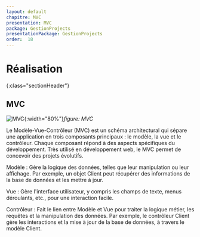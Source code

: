 ```yaml
---
layout: default
chapitre: MVC
presentation: MVC
package: GestionProjects
presentationPackage: GestionProjects
order:  18
---
```


# Réalisation
{:class="sectionHeader"}

<!-- new slide -->

## MVC


![MVC](/lab_crud/Gestion-projets/realisation/images/images/mvc.png){:width="80%"}*figure: MVC*




<!-- note -->

Le Modèle-Vue-Contrôleur (MVC) est un schéma architectural qui sépare une application en trois composants principaux : le modèle, la vue et le contrôleur. Chaque composant répond à des aspects spécifiques du développement. Très utilisé en développement web, le MVC permet de concevoir des projets évolutifs.

Modèle :
Gère la logique des données, telles que leur manipulation ou leur affichage. Par exemple, un objet Client peut récupérer des informations de la base de données et les mettre à jour.

Vue :
Gère l'interface utilisateur, y compris les champs de texte, menus déroulants, etc., pour une interaction facile.

Contrôleur :
Fait le lien entre Modèle et Vue pour traiter la logique métier, les requêtes et la manipulation des données. Par exemple, le contrôleur Client gère les interactions et la mise à jour de la base de données, à travers le modèle Client.

<!-- new slide -->